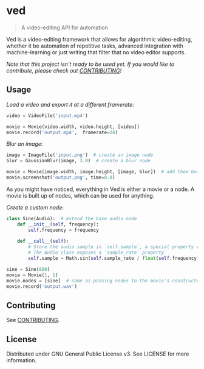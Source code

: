 # ved

> A video-editing API for automation

Ved is a video-editing framework that allows for algorithmic video-editing, whether it be automation of repetitive tasks, advanced integration with machine-learning or just writing that filter that no video editor supports.

*Note that this project isn't ready to be used yet. If you would like to contribute, please check out [CONTRIBUTING](CONTRIBUTING.md)!*

## Usage

*Load a video and export it at a different framerate*:
```py
video = VideoFile('input.mp4')

movie = Movie(video.width, video.height, [video])
movie.record('output.mp4',  framerate=24)
```

*Blur an image*:
```py
image = ImageFile('input.png')  # create an image node
blur = GaussianBlur(image, 3.0)  # create a blur node

movie = Movie(image.width, image.height, [image, blur])  # add them both to the video
movie.screenshot('output.png', time=0.0)
```

As you might have noticed, everything in Ved is either a movie or a node. A movie is built up of nodes, which can be used for anything.

*Create a custom node*:
```py
class Sine(Audio):  # extend the base audio node
    def __init__(self, frequency):
        self.frequency = frequency
    
    def __call__(self):
        # Store the audio sample in `self.sample`, a special property read by the movie
        # The Audio class exposes a `sample_rate` property
        self.sample = Math.sin(self.sample_rate / float(self.frequency))

sine = Sine(800)
movie = Movie(1, 1)
movie.nodes = [sine]  # same as passing nodes to the movie's constructor
movie.record('output.wav')
```

## Contributing

See [CONTRIBUTING](CONTRIBUTING.md).

## License

Distributed under GNU General Public License v3. See LICENSE for more information.
